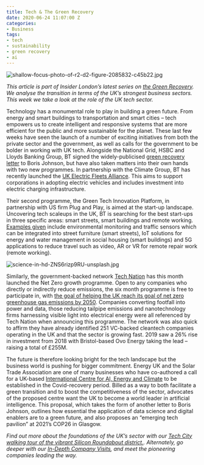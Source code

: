 ```yaml
---
title: Tech & The Green Recovery
date: 2020-06-24 11:07:00 Z
categories:
- Business
tags:
- tech
- sustainability
- green recovery
- ai
---
```


![shallow-focus-photo-of-r2-d2-figure-2085832-c45b22.jpg](/uploads/shallow-focus-photo-of-r2-d2-figure-2085832-c45b22.jpg)

*This article is part of Insider London’s latest series on [the Green Recovery](https://www.insiderlondon.com/blog/green-recovery-for-businesses/). We analyse the transition in terms of the UK’s strongest business sectors. This week we take a look at the role of the UK tech sector.*

Technology has a monumental role to play in building a green future. From energy and smart buildings to transportation and smart cities – tech empowers us to create intelligent and responsive systems that are more efficient for the public and more sustainable for the planet. These last few weeks have seen the launch of a number of exciting initiatives from both the private sector and the government, as well as calls for the government to be bolder in working with UK tech.
Alongside the National Grid, HSBC and Lloyds Banking Group, BT signed the widely-publicised [green recovery letter](https://www.theguardian.com/business/2020/jun/01/top-business-leaders-call-on-boris-johnson-to-set-out-green-recovery-plan) to Boris Johnson, but have also taken matters into their own hands with two new programmes.  In partnership with the Climate Group, BT has recently launched the [UK Electric Fleets Alliance](https://www.techuk.org/insights/opinions/item/17817-playing-our-part-in-the-green-recovery). This aims to support corporations in adopting electric vehicles and includes investment into electric charging infrastructure.

Their second programme, the Green Tech Innovation Platform, in partnership with US firm Plug and Play, is aimed at the start-up landscape. Uncovering tech scaleups in the UK, BT is searching for the best start-ups in three specific areas: smart streets, smart buildings and remote working. [Examples given](https://www.ispreview.co.uk/index.php/2020/06/bt-strategy-targets-green-recovery-from-covid-19-crisis.html) include environmental monitoring and traffic sensors which can be integrated into street furniture (smart streets), IoT solutions for energy and water management in social housing (smart buildings) and 5G applications to reduce travel such as video, AR or VR for remote repair work (remote working). 

![science-in-hd-ZNS6rizp9RU-unsplash.jpg](/uploads/science-in-hd-ZNS6rizp9RU-unsplash.jpg)

Similarly, the government-backed network [Tech Nation](https://technation.io/?gclid=CjwKCAjwrcH3BRApEiwAxjdPTUcX7DL-Vxfs1Ne35WUOCalN-73EBh6SuepYEG3bU2luYkcbf7-PrhoC06UQAvD_BwE) has this month launched the Net Zero growth programme. Open to any companies who directly or indirectly reduce emissions, the six month programme is free to participate in, with [the goal of helping the UK reach its goal of net zero greenhouse gas emissions by 2050](https://businessnewswales.com/tech-nation-opens-applications-for-fintech-and-applied-ai-growth-programmes/). Companies converting footfall into power and data, those reducing tailpipe emissions and nanotechnology firms harnessing visible light into electrical energy were all referenced by Tech Nation when announcing this programme. The network was also quick to affirm they have already identified 251 VC-backed cleantech companies operating in the UK and that the sector is growing fast. 2019 saw a 26% rise in investment from 2018 with Bristol-based Ovo Energy taking the lead – raising a total of £255M.

The future is therefore looking bright for the tech landscape but the business world is pushing for bigger commitment. Energy UK and the Solar Trade Association are one of many businesses who have co-authored a call for a UK-based [International Centre for AI, Energy and Climate](https://www.current-news.co.uk/news/call-to-establish-100m-centre-for-ai-energy-and-climate-as-uk-risks-falling-behind) to be established in the Covid-recovery period. Billed as a way to both facilitate a green transition and to boost the competitiveness of the sector, advocates of the proposed centre want the UK to become a world leader in artificial intelligence. This proposal, which takes the form of another letter to Boris Johnson, outlines how essential the application of data science and digital enablers are to a green future, and also proposes an “emerging tech pavilion” at 2021’s COP26 in Glasgow.


*Find out more about the foundations of the UK’s sector with our [Tech City walking tour of the vibrant Silicon Roundabout district.](https://www.insiderlondon.com/london/educational-tours/silicon-roundabout-and-tech-city-tour/). Alternately, go deeper with our [In-Depth Company Visits](https://www.insiderlondon.com/london/company-visits/), and meet the pioneering companies leading the way.*

